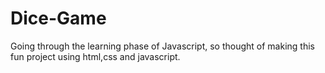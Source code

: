 # Dice-Game
Going through the learning phase of Javascript, so thought of making this fun project using html,css and javascript.
